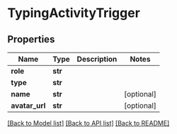 # TypingActivityTrigger

## Properties
Name | Type | Description | Notes
------------ | ------------- | ------------- | -------------
**role** | **str** |  | 
**type** | **str** |  | 
**name** | **str** |  | [optional] 
**avatar_url** | **str** |  | [optional] 

[[Back to Model list]](../README.md#documentation-for-models) [[Back to API list]](../README.md#documentation-for-api-endpoints) [[Back to README]](../README.md)


